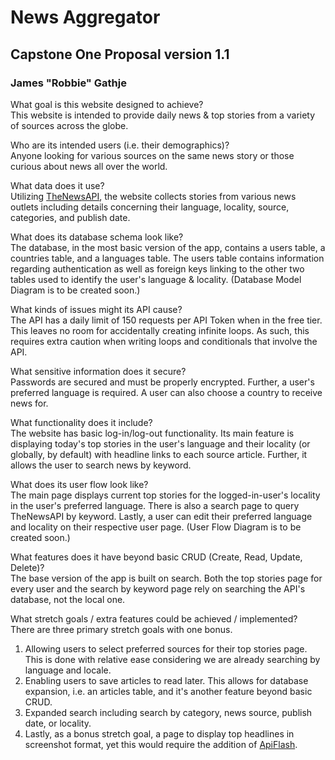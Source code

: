 # News Aggregator

## Capstone One Proposal version 1.1

### James "Robbie" Gathje

What goal is this website designed to achieve?<br>
This website is intended to provide daily news & top stories from a variety of sources across the globe.

Who are its intended users (i.e. their demographics)?<br>
Anyone looking for various sources on the same news story or those curious about news all over the world.

What data does it use?<br>
Utilizing [TheNewsAPI](https://www.thenewsapi.com/), the website collects stories from various news outlets including details concerning their language, locality, source, categories, and publish date.

What does its database schema look like?<br>
The database, in the most basic version of the app, contains a users table, a countries table, and a languages table. The users table contains information regarding authentication as well as foreign keys linking to the other two tables used to identify the user's language & locality. (Database Model Diagram is to be created soon.)

What kinds of issues might its API cause?<br>
The API has a daily limit of 150 requests per API Token when in the free tier. This leaves no room for accidentally creating infinite loops. As such, this requires extra caution when writing loops and conditionals that involve the API.

What sensitive information does it secure?<br>
Passwords are secured and must be properly encrypted. Further, a user's preferred language is required. A user can also choose a country to receive news for.

What functionality does it include?<br>
The website has basic log-in/log-out functionality. Its main feature is displaying today's top stories in the user's language and their locality (or globally, by default) with headline links to each source article. Further, it allows the user to search news by keyword.

What does its user flow look like?<br>
The main page displays current top stories for the logged-in-user's locality in the user's preferred language. There is also a search page to query TheNewsAPI by keyword. Lastly, a user can edit their preferred language and locality on their respective user page. (User Flow Diagram is to be created soon.)

What features does it have beyond basic CRUD (Create, Read, Update, Delete)?<br>
The base version of the app is built on search. Both the top stories page for every user and the search by keyword page rely on searching the API's database, not the local one.

What stretch goals / extra features could be achieved / implemented?<br>
There are three primary stretch goals with one bonus.

1. Allowing users to select preferred sources for their top stories page. This is done with relative ease considering we are already searching by language and locale.
2. Enabling users to save articles to read later. This allows for database expansion, i.e. an articles table, and it's another feature beyond basic CRUD.
3. Expanded search including search by category, news source, publish date, or locality.
4. Lastly, as a bonus stretch goal, a page to display top headlines in screenshot format, yet this would require the addition of [ApiFlash](https://apiflash.com/).
